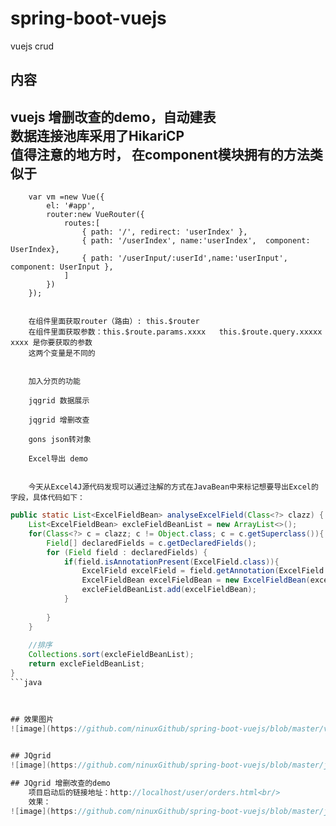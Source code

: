 # spring-boot-vuejs
vuejs crud

## 内容
vuejs 增删改查的demo，自动建表 <br>
数据连接池库采用了HikariCP<br>
值得注意的地方时， 在component模块拥有的方法类似于<br>
-----------------------------------------
		var vm =new Vue({
	    	el: '#app',
	    	router:new VueRouter({
		    	routes:[
		    		{ path: '/', redirect: 'userIndex' },
		    		{ path: '/userIndex', name:'userIndex',  component: UserIndex},
		    		{ path: '/userInput/:userId',name:'userInput', component: UserInput },
		    	]
	    	})
		});
		
		
		在组件里面获取router（路由）: this.$router
		在组件里面获取参数：this.$route.params.xxxx   this.$route.query.xxxxx   xxxx 是你要获取的参数
		这两个变量是不同的
		
		
		加入分页的功能
		
		jqgrid 数据展示
		
		jqgrid 增删改查
		
		gons json转对象
		
		Excel导出 demo 
		
		
		今天从Excel4J源代码发现可以通过注解的方式在JavaBean中来标记想要导出Excel的字段，具体代码如下：
		
```java
public static List<ExcelFieldBean> analyseExcelField(Class<?> clazz) {
	List<ExcelFieldBean> excleFieldBeanList = new ArrayList<>();
	for(Class<?> c = clazz; c != Object.class; c = c.getSuperclass()){
		Field[] declaredFields = c.getDeclaredFields();
		for (Field field : declaredFields) {
			if(field.isAnnotationPresent(ExcelField.class)){
				ExcelField excelField = field.getAnnotation(ExcelField.class);
				ExcelFieldBean excelFieldBean = new ExcelFieldBean(excelField.title(), excelField.order(), field.getName(), field.getType());
				excleFieldBeanList.add(excelFieldBean);
			}
			
		}
	}
	
	//排序
	Collections.sort(excleFieldBeanList);
	return excleFieldBeanList;
}
```java
		
		
		
## 效果图片
![image](https://github.com/ninuxGithub/spring-boot-vuejs/blob/master/vue.png)


## JQgrid
![image](https://github.com/ninuxGithub/spring-boot-vuejs/blob/master/jQgridTable.png)

## JQgrid 增删改查的demo
	项目启动后的链接地址：http://localhost/user/orders.html<br/>
	效果：
![image](https://github.com/ninuxGithub/spring-boot-vuejs/blob/master/jqgrid-curd.png)




		
